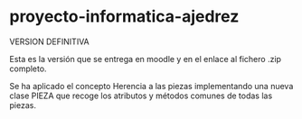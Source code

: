 # proyecto-informatica-ajedrez

VERSION DEFINITIVA

Esta es la versión que se entrega en moodle y en el enlace al fichero .zip completo.

Se ha aplicado el concepto Herencia a las piezas implementando una nueva clase PIEZA que recoge los atributos y métodos comunes de todas las piezas.
